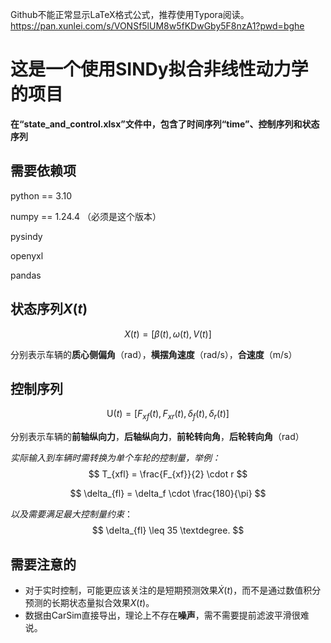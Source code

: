 Github不能正常显示LaTeX格式公式，推荐使用Typora阅读。https://pan.xunlei.com/s/VONSf5lUM8w5fKDwGby5F8nzA1?pwd=bghe

# 这是一个使用SINDy拟合非线性动力学的项目

**在“state_and_control.xlsx”文件中，包含了时间序列“time”、控制序列和状态序列**

## 需要依赖项

python == 3.10

numpy == 1.24.4 （必须是这个版本）

pysindy

openyxl

pandas

## 状态序列$X(t)$

$$
X(t) = [\beta(t), \omega(t), V(t)]
$$

分别表示车辆的**质心侧偏角**（rad），**横摆角速度**（rad/s），**合速度**（m/s）

## 控制序列

$$
\text{U}(t) = [F_{xf}(t), F_{xr}(t), \delta_f(t), \delta_r(t)]
$$



分别表示车辆的**前轴纵向力**，**后轴纵向力**，**前轮转向角**，**后轮转向角**（rad）

*实际输入到车辆时需转换为单个车轮的控制量，举例：*
$$
T_{xfl} = \frac{F_{xf}}{2} \cdot r
$$

$$
\delta_{fl} = \delta_f \cdot \frac{180}{\pi}
$$

*以及需要满足最大控制量约束*：
$$
\delta_{fl} \leq 35 \textdegree.
$$

## 需要注意的

* 对于实时控制，可能更应该关注的是短期预测效果$\dot{X}(t)$，而不是通过数值积分预测的长期状态量拟合效果$X(t)$。
* 数据由CarSim直接导出，理论上不存在**噪声**，需不需要提前滤波平滑很难说。
